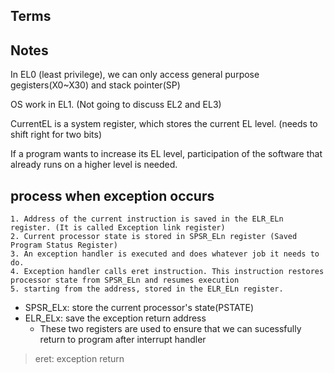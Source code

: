 ## Terms


## Notes
In EL0 (least privilege), we can only access general purpose gegisters(X0~X30) and stack pointer(SP)

OS work in EL1.  (Not going to discuss EL2 and EL3)

CurrentEL is a system register, which stores the current EL level. (needs to shift right for two bits)

If a program wants to increase its EL level, participation of the software that already runs on a higher level is needed.

## process when exception occurs

    1. Address of the current instruction is saved in the ELR_ELn register. (It is called Exception link register)
    2. Current processor state is stored in SPSR_ELn register (Saved Program Status Register)
    3. An exception handler is executed and does whatever job it needs to do.
    4. Exception handler calls eret instruction. This instruction restores processor state from SPSR_ELn and resumes execution 
    5. starting from the address, stored in the ELR_ELn register.

* SPSR_ELx: store the current processor's state(PSTATE)
* ELR_ELx: save the exception return address
    * These two registers are used to ensure that we can sucessfully return to program after interrupt handler

> eret: exception return